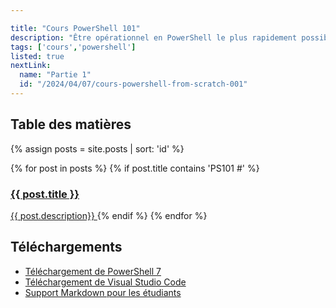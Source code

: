 ```yaml
---

title: "Cours PowerShell 101"
description: "Être opérationnel en PowerShell le plus rapidement possible"
tags: ['cours','powershell']
listed: true
nextLink:
  name: "Partie 1"
  id: "/2024/04/07/cours-powershell-from-scratch-001"
---
```


## Table des matières

{% assign posts = site.posts | sort: 'id' %}
<div class="summary">
  {% for post in posts %}
    {% if post.title contains 'PS101 #' %}
      <a href="{{ post.id }}">
          <h3>{{ post.title }}</h3>
          <span>{{ post.description}}</span>
      </a>
    {% endif %}
  {% endfor %}
</div>

## Téléchargements

- [Téléchargement de PowerShell 7](https://learn.microsoft.com/powershell/scripting/install/installing-powershell-on-windows#msi)
- [Téléchargement de Visual Studio Code](https://code.visualstudio.com/)
- [Support Markdown pour les étudiants](/assets/files/PowerShell%20101.md)
